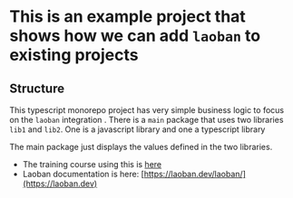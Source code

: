 # This is an example project that shows how we can add `laoban` to existing projects

## Structure

This typescript monorepo project has very simple business logic to focus on the `laoban` integration . There is a `main`
package that uses two libraries `lib1` and `lib2`. One is a javascript library and one a typescript library

The main package just displays the values defined in the two libraries.

* The training course using this is [here](https://laoban.dev/laoban/training/EXISTING.html)
* Laoban documentation is here: [https://laoban.dev/laoban/](https://laoban.dev)

